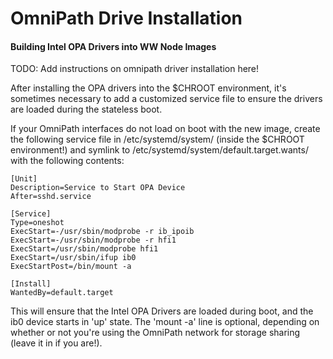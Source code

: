 # OmniPath Drive Installation

#### Building Intel OPA Drivers into WW Node Images

TODO: Add instructions on omnipath driver installation here!

After installing the OPA drivers into the $CHROOT environment, it's 
sometimes necessary to add a customized service file to ensure the drivers
are loaded during the stateless boot. 

If your OmniPath interfaces do not load on boot with the new image,
create the following service file in 
/etc/systemd/system/ (inside the $CHROOT environment!)
and symlink to
/etc/systemd/system/default.target.wants/ with the following contents:

```
[Unit]
Description=Service to Start OPA Device
After=sshd.service

[Service]
Type=oneshot
ExecStart=-/usr/sbin/modprobe -r ib_ipoib
ExecStart=-/usr/sbin/modprobe -r hfi1
ExecStart=/usr/sbin/modprobe hfi1
ExecStart=/usr/sbin/ifup ib0 
ExecStartPost=/bin/mount -a

[Install]
WantedBy=default.target
```

This will ensure that the Intel OPA Drivers are loaded during boot, and
the ib0 device starts in 'up' state. The 'mount -a' line is optional, 
depending on whether or not you're using the OmniPath network for
storage sharing (leave it in if you are!).
